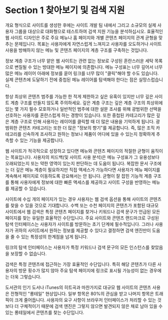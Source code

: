 # Section 1 찾아보기 및 검색 지원

개요 형식으로 사이트를 생성한 후에는 사이트 개발 팀 내에서 그리고 소규모의 실제 사용자 그룹을 대상으로 대화형으로 테스트하여 검색 지원 기능을 분석하십시오. 효율적인 웹 사이트 디자인은 주로 주요 메뉴나 홈 페이지와 개별 콘텐츠 페이지의 관계 균형을 맞추는 문제입니다. 목표는 사용자에게 자연스럽게 느껴지고 사용자를 오도하거나 사이트 사용을 방해하지 않는 메뉴 및 콘텐츠 페이지의 계층 구조를 구축하는 것입니다.

정보 계층 구조가 너무 얕은 웹 사이트는 관련 없는 정보로 구성된 혼란스러운 세탁 목록으로 변질될 수 있는 방대한 메뉴 페이지에 의존합니다. 메뉴 구성표는 너무 깊어서 너무 많은 메뉴 레이어 아래에 정보를 묻어 링크를 너무 많이 "클릭"해야 할 수도 있습니다. 실제 콘텐츠에 도달하기 전에 중첩된 메뉴 레이어를 탐색해야 한다는 점은 실망스럽습니다.

항상 최상위 콘텐츠 범주를 가능한 한 적게 제한하고 싶은 유혹이 있지만 너무 깊은 사이트 계층 구조를 만들지 않도록 주의하세요. 깊은 계층 구조는 깊은 계층 구조의 최상위에 있는 몇 가지 필수 모호하거나 일반적인 범주에 대한 설문 조사를 위해 광범위한 선택을 선호하는 사용자를 혼란스럽게 하는 경향이 있습니다. 또한 중첩된 카테고리가 많은 깊은 계층 구조로 인해 사용자는 레이어를 클릭할 때 더 많은 내용을 기억하게 됩니다. 광범위한 콘텐츠 카테고리는 또한 더 많은 "정보의 향기"를 제공합니다. 즉, 많은 조직 카테고리를 신속하게 조사하고 원하는 정보나 제품이 어디에 있을 수 있는지 정확하게 추측할 수 있는 기능을 제공합니다.

웹 사이트가 적극적으로 성장하고 있다면 메뉴와 콘텐츠 페이지의 적절한 균형이 움직이는 목표입니다. 사용자의 피드백(및 사이트 사용 분석)은 메뉴 구성표가 그 유용성보다 오래되었는지 또는 약한 영역이 있는지 판단하는 데 도움이 됩니다. 복잡한 문서 구조에는 더 깊은 메뉴 계층이 필요하지만 직접 액세스가 가능하다면 사용자가 메뉴 페이지를 계속해서 페이지로 이동하도록 강요해서는 안 됩니다. 균형이 잘 잡힌 기능적 계층 구조를 통해 사용자에게 정보에 대한 빠른 액세스를 제공하고 사이트 구성을 반영하는 메뉴를 제공할 수 있습니다.

사이트에 수십 개의 페이지가 있는 경우 사용자는 웹 검색 옵션을 통해 사이트의 콘텐츠를 찾을 수 있을 것으로 기대합니다. 수백 또는 수천 페이지의 콘텐츠가 포함된 대규모 사이트에서 웹 검색은 특정 콘텐츠 페이지를 찾거나 키워드나 검색 문구가 언급된 모든 페이지를 찾는 유일한 효율적인 수단입니다. 주요 사이트와 콘텐츠 랜드마크로 구성된 탐색 인터페이스는 사용자가 사이트를 방문하는 초기 단계에 필수적입니다. 그러나 사용자가 귀하의 사이트에서 원하는 정보를 제공할 수 있다고 결정하면 검색 엔진만이 도움을 줄 수 있는 특정성의 한계점을 넘게 됩니다.

링크의 탐색 인터페이스는 사용자가 특정 키워드나 검색 문구의 모든 인스턴스를 찾았음을 보장할 수 없습니다.

검색은 특정 콘텐츠에 접근하는 가장 효율적인 수단입니다. 특히 해당 콘텐츠가 다른 사용자의 방문 횟수가 많지 않아 주요 탐색 페이지에 링크로 표시될 가능성이 없는 경우에는 더욱 그렇습니다.

도서관의 인기 도서나 iTunes의 히트곡과 마찬가지로 대규모 웹 사이트의 콘텐츠 사용은 전형적인 "롱테일" 현상입니다. 일부 항목은 80%의 관심을 받고 나머지 항목은 트래픽이 크게 줄어듭니다. 사용자의 요구 사항이 브라우저 인터페이스가 처리할 수 있는 것보다 더 구체적이기 때문에 검색 엔진은 그렇지 않으면 발견되지 않은 채로 남아 있을 수 있는 롱테일에서 콘텐츠를 찾는 수단입니다.

